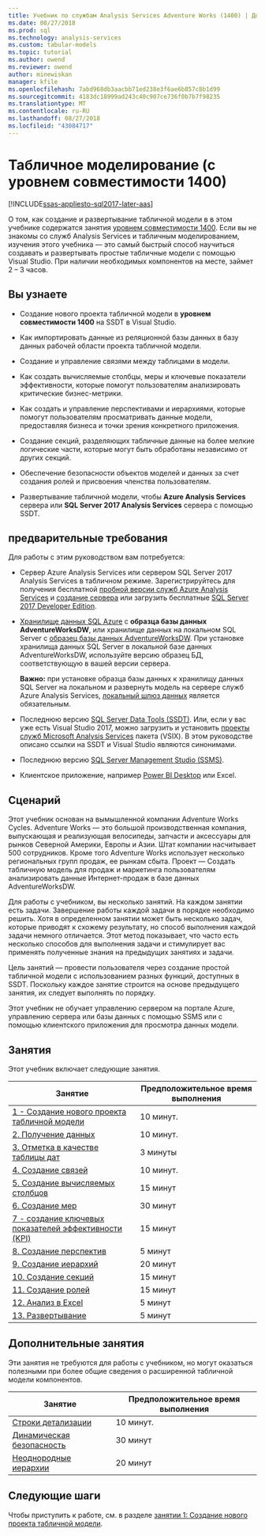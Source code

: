 ```yaml
---
title: Учебник по службам Analysis Services Adventure Works (1400) | Документация Майкрософт
ms.date: 08/27/2018
ms.prod: sql
ms.technology: analysis-services
ms.custom: tabular-models
ms.topic: tutorial
ms.author: owend
ms.reviewer: owend
author: minewiskan
manager: kfile
ms.openlocfilehash: 7abd968db3aacbb71ed238e3f6ae6b857c8b1d99
ms.sourcegitcommit: 4183dc18999ad243c40c907ce736f0b7b7f98235
ms.translationtype: MT
ms.contentlocale: ru-RU
ms.lasthandoff: 08/27/2018
ms.locfileid: "43084717"
---
```

# <a name="tabular-modeling-1400-compatibility-level"></a>Табличное моделирование (с уровнем совместимости 1400)

[!INCLUDE[ssas-appliesto-sql2017-later-aas](../../includes/ssas-appliesto-sql2017-later-aas.md)]

О том, как создание и развертывание табличной модели в в этом учебнике содержатся занятия [уровнем совместимости 1400](../tabular-models/compatibility-level-for-tabular-models-in-analysis-services.md). Если вы не знакомы со служб Analysis Services и табличным моделированием, изучения этого учебника — это самый быстрый способ научиться создавать и развертывать простые табличные модели с помощью Visual Studio. При наличии необходимых компонентов на месте, займет 2 – 3 часов.  
  
## <a name="what-you-learn"></a>Вы узнаете   
  
-   Создание нового проекта табличной модели в **уровнем совместимости 1400** на SSDT в Visual Studio.
  
-   Как импортировать данные из реляционной базы данных в базу данных рабочей области проекта табличной модели.  
  
-   Создание и управление связями между таблицами в модели.  
  
-   Как создать вычисляемые столбцы, меры и ключевые показатели эффективности, которые помогут пользователям анализировать критические бизнес-метрики.  
  
-   Как создать и управление перспективами и иерархиями, которые помогут пользователям просматривать данные модели, предоставляя бизнеса и точки зрения конкретного приложения.  
  
-   Создание секций, разделяющих табличные данные на более мелкие логические части, которые могут быть обработаны независимо от других секций.  
  
-   Обеспечение безопасности объектов моделей и данных за счет создания ролей и присвоения членства пользователям.  
  
-   Развертывание табличной модели, чтобы **Azure Analysis Services** сервера или **SQL Server 2017 Analysis Services** сервера с помощью SSDT.  
  
## <a name="prerequisites"></a>предварительные требования  

Для работы с этим руководством вам потребуется:  
  
-   Сервер Azure Analysis Services или сервером SQL Server 2017 Analysis Services в табличном режиме. Зарегистрируйтесь для получения бесплатной [пробной версии служб Azure Analysis Services](https://azure.microsoft.com/services/analysis-services/) и [создание сервера](https://docs.microsoft.com/azure/analysis-services/analysis-services-create-server) или загрузить бесплатные [SQL Server 2017 Developer Edition](https://www.microsoft.com/sql-server/sql-server-downloads).

-   [Хранилище данных SQL Azure](https://docs.microsoft.com/azure/sql-data-warehouse/create-data-warehouse-portal) с **образца базы данных AdventureWorksDW**, или хранилище данных на локальном SQL Server с [образец базы данных AdventureWorksDW](https://github.com/Microsoft/sql-server-samples/releases/tag/adventureworks). При установке хранилища данных SQL Server в локальной базе данных AdventureWorksDW, используйте версию образец БД, соответствующую в вашей версии сервера. 

    **Важно:** при установке образца базы данных к хранилищу данных SQL Server на локальном и развернуть модель на сервере служб Azure Analysis Services, [локальный шлюз данных](https://docs.microsoft.com/azure/analysis-services/analysis-services-gateway) является обязательным.

-   Последнюю версию [SQL Server Data Tools (SSDT)](https://msdn.microsoft.com/library/mt204009.aspx). Или, если у вас уже есть Visual Studio 2017, можно загрузить и установить [проекты служб Microsoft Analysis Services](https://marketplace.visualstudio.com/items?itemName=ProBITools.MicrosoftAnalysisServicesModelingProjects) пакета (VSIX). В этом руководстве описано ссылки на SSDT и Visual Studio являются синонимами. 

-   Последнюю версию [SQL Server Management Studio (SSMS)](https://docs.microsoft.com/sql/ssms/download-sql-server-management-studio-ssms).    

-   Клиентское приложение, например [Power BI Desktop](https://powerbi.microsoft.com/desktop/) или Excel. 

## <a name="scenario"></a>Сценарий  

Этот учебник основан на вымышленной компании Adventure Works Cycles. Adventure Works — это большой производственная компания, выпускающая и реализующая велосипеды, запчасти и аксессуары для рынков Северной Америки, Европы и Азии. Штат компании насчитывает 500 сотрудников. Кроме того Adventure Works использует несколько региональных групп продаж, ее рынкам сбыта. Проект — Создать табличную модель для продаж и маркетинга пользователям анализировать данные Интернет-продаж в базе данных AdventureWorksDW.  
  
Для работы с учебником, вы несколько занятий. На каждом занятии есть задачи. Завершение работы каждой задачи в порядке необходимо решить. Хотя в определенном занятии может быть несколько задач, которые приводят к схожему результату, но способ выполнения каждой задачи немного отличается. Этот метод показывает, что часто есть несколько способов для выполнения задачи и стимулирует вас применять полученные знания на предыдущих занятиях и задачи.  
  
Цель занятий — провести пользователя через создание простой табличной модели с использованием разных функций, доступных в SSDT. Поскольку каждое занятие строится на основе предыдущего занятия, их следует выполнять по порядку.
  
Этот учебник не обучает управлению сервером на портале Azure, управлению сервера или базы данных с помощью SSMS или с помощью клиентского приложения для просмотра данных модели. 


## <a name="lessons"></a>Занятия  

Этот учебник включает следующие занятия.  
  
|Занятие|Предположительное время выполнения|  
|----------|------------------------------|  
|[1 - Создание нового проекта табличной модели](../tutorial-tabular-1400/as-lesson-1-create-a-new-tabular-model-project.md)|10 минут.|  
|[2. Получение данных](../tutorial-tabular-1400/as-lesson-2-get-data.md)|10 минут.|  
|[3. Отметка в качестве таблицы дат](../tutorial-tabular-1400/as-lesson-3-mark-as-date-table.md)|3 минуты|  
|[4. Создание связей](../tutorial-tabular-1400/as-lesson-4-create-relationships.md)|10 минут.|  
|[5. Создание вычисляемых столбцов](../tutorial-tabular-1400/as-lesson-5-create-calculated-columns.md)|15 минут|
|[6. Создание мер](../tutorial-tabular-1400/as-lesson-6-create-measures.md)|30 минут|  
|[7 - создание ключевых показателей эффективности (KPI)](../tutorial-tabular-1400/as-lesson-7-create-key-performance-indicators.md)|15 минут|  
|[8. Создание перспектив](../tutorial-tabular-1400/as-lesson-8-create-perspectives.md)|5 минут|  
|[9. Создание иерархий](../tutorial-tabular-1400/as-lesson-9-create-hierarchies.md)|20 минут|  
|[10. Создание секций](../tutorial-tabular-1400/as-lesson-10-create-partitions.md)|15 минут|  
|[11. Создание ролей](../tutorial-tabular-1400/as-lesson-11-create-roles.md)|15 минут|  
|[12. Анализ в Excel](../tutorial-tabular-1400/as-lesson-12-analyze-in-excel.md)|5 минут| 
|[13. Развертывание](../tutorial-tabular-1400/as-lesson-13-deploy.md)|5 минут|  
  
## <a name="supplemental-lessons"></a>Дополнительные занятия  

Эти занятия не требуются для работы с учебником, но могут оказаться полезными при более общие сведения о расширенной табличной модели компонентов.  
  
|Занятие|Предположительное время выполнения|  
|----------|------------------------------|  
|[Строки детализации](../tutorial-tabular-1400/as-supplemental-lesson-detail-rows.md)|10 минут.|
|[Динамическая безопасность](../tutorial-tabular-1400/as-supplemental-lesson-dynamic-security.md)|30 минут|
|[Неоднородные иерархии](../tutorial-tabular-1400/as-supplemental-lesson-ragged-hierarchies.md)|20 минут| 

  
## <a name="next-steps"></a>Следующие шаги  

Чтобы приступить к работе, см. в разделе [занятии 1: Создание нового проекта табличной модели](../tutorial-tabular-1400/as-lesson-1-create-a-new-tabular-model-project.md).  
  
  
  

